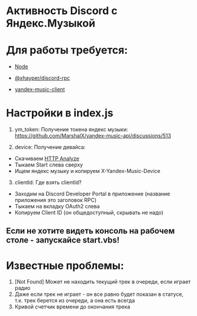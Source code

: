 # Активность Discord с Яндекс.Музыкой

# Для работы требуется:
- [Node](https://nodejs.org/en/)

- [@xhayper/discord-rpc](https://www.npmjs.com/package/@xhayper/discord-rpc)

- [yandex-music-client](https://www.npmjs.com/package/yandex-music-client)

# Настройки в index.js
1. ym_token:
Получение токена яндекс музыки: https://github.com/MarshalX/yandex-music-api/discussions/513

2. device:
Получение девайса:
- Скачиваем [HTTP Analyze](https://www.ieinspector.com/httpanalyzer/download.html)
- Тыкаем Start слева сверху
- Ищем яндекс музыку и копируем X-Yandex-Music-Device

3. clientId:
Где взять clientId?
- Заходим на Discord Developer Portal в приложение (название приложения это заголовок RPC)
- Тыкаем на вкладку OAuth2 слева
- Копируем Client ID (он общедоступный, скрывать не надо)

## Если не хотите видеть консоль на рабочем столе - запускайсе start.vbs! 

# Известные проблемы:
1. [Not Found] Может не находить текущий трек в очереди, если играет радио
2. Даже если трек не играет - он все равно будет показан в статусе, т.к. трек берется из очереди, а она есть всегда
3. Кривой счетчик времени до окончания трека
